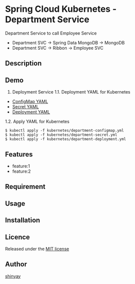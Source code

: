 # Spring Cloud Kubernetes - Department Service

Department Service to call Employee Service
- Department SVC -> Spring Data MongoDB ->  MongoDB
- Department SVC -> Ribbon -> Employee SVC

## Description

## Demo

1. Deployment Service
1.1. Deployment YAML for Kubernetes

- [ConfigMap YAML](kubernetes/department-configmap.yml)
- [Secret YAML](kubernetes/department-secret.yml)
- [Deployment YAML](kubernetes/department-deployment.yml)

1.2. Apply YAML for Kubernetes

```shell script
$ kubectl apply -f kubernetes/department-configmap.yml
$ kubectl apply -f kubernetes/department-secret.yml
$ kubectl apply -f kubernetes/department-deployment.yml
```

## Features

- feature:1
- feature:2

## Requirement

## Usage

## Installation

## Licence

Released under the [MIT license](https://gist.githubusercontent.com/shinyay/56e54ee4c0e22db8211e05e70a63247e/raw/34c6fdd50d54aa8e23560c296424aeb61599aa71/LICENSE)

## Author

[shinyay](https://github.com/shinyay)
